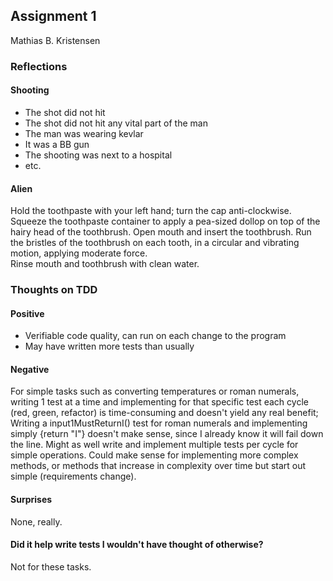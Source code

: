 ## Assignment 1
Mathias B. Kristensen

### Reflections
#### Shooting
* The shot did not hit
* The shot did not hit any vital part of the man
* The man was wearing kevlar
* It was a BB gun
* The shooting was next to a hospital
* etc. 

#### Alien 
Hold the toothpaste with your left hand; turn the cap anti-clockwise.
Squeeze the toothpaste container to apply a pea-sized dollop on top of the hairy head of the toothbrush.
Open mouth and insert the toothbrush.
Run the bristles of the toothbrush on each tooth, in a circular and vibrating motion, applying moderate force.  
Rinse mouth and toothbrush with clean water. 


### Thoughts on TDD
#### Positive
* Verifiable code quality, can run on each change to the program
* May have written more tests than usually

#### Negative
For simple tasks such as converting temperatures or roman numerals, writing 1 test at a time and implementing for that specific test each cycle (red, green, refactor) is time-consuming and doesn't yield any real benefit; Writing a input1MustReturnI() test for roman numerals and implementing simply {return "I"} doesn't make sense, since I already know it will fail down the line. Might as well write and implement multiple tests per cycle for simple operations. Could make sense for implementing more complex methods, or methods that increase in complexity over time but start out simple (requirements change). 

#### Surprises
None, really. 

#### Did it help write tests I wouldn't have thought of otherwise?
Not for these tasks.

